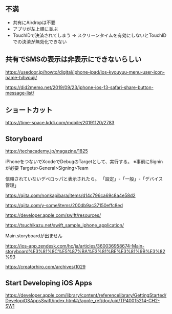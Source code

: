 
## 不満

- 共有にAirdropは不要
- アプリが左上順に並ぶ
- TouchIDで決済されてしまう → スクリーンタイムを有効にしないとTouchIDでの決済が無効化できない


## 共有でSMSの表示は非表示にできないらしい

https://usedoor.jp/howto/digital/iphone-ipad/ios-kyouyuu-menu-user-icon-name-hihyouji/

https://did2memo.net/2019/09/23/iphone-ios-13-safari-share-button-message-list/


## ショートカット

https://time-space.kddi.com/mobile/20191120/2783


## Storyboard

https://techacademy.jp/magazine/1825

iPhoneをつないでXcodeでDebugのTargetとして、実行する。
※事前にSigninが必要
Targets>General>Signing>Team

信頼されていないデベロッパと表示されたら。
「設定」-「一般」-「デバイス管理」

https://qiita.com/nonkapibara/items/d14c796ca69c8a4e58d2

https://qiita.com/y-some/items/200db9ac37150effc8ed


https://developer.apple.com/swift/resources/

https://tsuchikazu.net/swift_sample_iphone_application/

Main.storyboardが出ません

https://ios-app.zendesk.com/hc/ja/articles/360036958674-Main-storyboard%E3%81%8C%E5%87%BA%E3%81%BE%E3%81%9B%E3%82%93


https://creatorhiro.com/archives/1029

## Start Developing iOS Apps

https://developer.apple.com/library/content/referencelibrary/GettingStarted/DevelopiOSAppsSwift/index.html#//apple_ref/doc/uid/TP40015214-CH2-SW1

